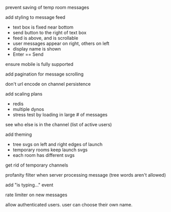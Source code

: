 prevent saving of temp room messages

add styling to message feed
* text box is fixed near bottom
* send button to the right of text box
* feed is above, and is scrollable
* user messages appear on right, others on left
* display name is shown
* Enter == Send

ensure mobile is fully supported

add pagination for message scrolling

don't url encode on channel persistence

add scaling plans
* redis
* multiple dynos
* stress test by loading in large # of messages

see who else is in the channel (list of active users)

add theming
* tree svgs on left and right edges of launch
* temporary rooms keep launch svgs
* each room has different svgs

get rid of temporary channels

profanity filter when server processing message (tree words aren't allowed)

add "is typing..." event

rate limiter on new messages

allow authenticated users. user can choose their own name.

